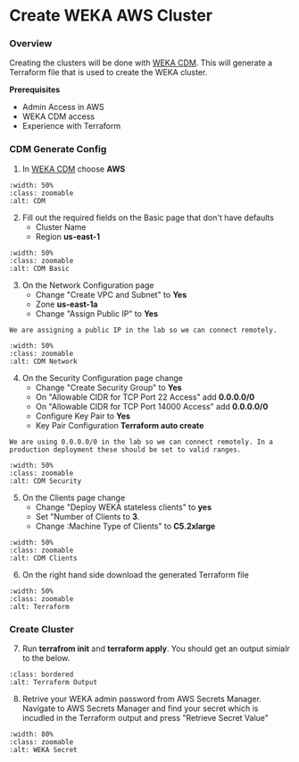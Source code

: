 # Create WEKA AWS Cluster

###  Overview
Creating the clusters will be done with [WEKA CDM](https://cloud.weka.io). This will generate a Terraform file that is used to create the WEKA cluster.  

**Prerequisites**

- Admin Access in AWS
- WEKA CDM access
- Experience with Terraform

### CDM Generate Config

1.  In [WEKA CDM](https://cloud.weka.io) choose **AWS**

```{image} ./images/cdm.png
:width: 50%
:class: zoomable
:alt: CDM
```

2.  Fill out the required fields on the Basic page that don't have defaults
    - Cluster Name
    - Region **us-east-1**

```{image} ./images/aws_cdm_basic.png
:width: 50%
:class: zoomable
:alt: CDM Basic
```

3.  On the Network Configuration page 
    - Change "Create VPC and Subnet" to **Yes**
    - Zone **us-east-1a**
    - Change "Assign Public IP" to **Yes**

```{note}
We are assigning a public IP in the lab so we can connect remotely.
```

```{image} ./images/aws_cdm_network.png
:width: 50%
:class: zoomable
:alt: CDM Network
```

4.  On the Security Configuration page change 
    - Change "Create Security Group" to **Yes**
    - On "Allowable CIDR for TCP Port 22 Access" add **0.0.0.0/0**
    - On "Allowable CIDR for TCP Port 14000 Access" add **0.0.0.0/0**
    - Configure Key Pair to **Yes**
    - Key Pair Configuration **Terraform auto create**

```{note}
We are using 0.0.0.0/0 in the lab so we can connect remotely. In a production deployment these should be set to valid ranges.
```

```{image} ./images/aws_cdm_security.png
:width: 50%
:class: zoomable
:alt: CDM Security
```

5.  On the Clients page change 
    - Change "Deploy WEKA stateless clients" to **yes**
    - Set "Number of Clients to **3**.
    - Change :Machine Type of Clients" to **C5.2xlarge**


```{image} ./images/aws_cdm_clients.png
:width: 50%
:class: zoomable
:alt: CDM Clients
```

6.  On the right hand side download the generated Terraform file

```{image} ./images/aws_tf_download.png
:width: 50%
:class: zoomable
:alt: Terraform
```

### Create Cluster 

7.  Run **terrafrom init** and **terraform apply**.  You should get an output simialr to the below.

```{image} ./images/aws_tf_output.png
:class: bordered
:alt: Terraform Output
```

<!--
8.  Once Terrform completes you will need to logon to the **Azure Portal** and add an inbound **14000** rule to your SG.

```{image} ./images/azure_inbound.png
:width: 50%
:class: zoomable
:alt: Azure SG
```
-->

8.  Retrive your WEKA admin password from AWS Secrets Manager.  Navigate to AWS Secrets Manager and find your secret which is incudled in the Terraform output and press "Retrieve Secret Value" 

```{image} ./images/aws_secrets.png
:width: 80%
:class: zoomable
:alt: WEKA Secret
```
